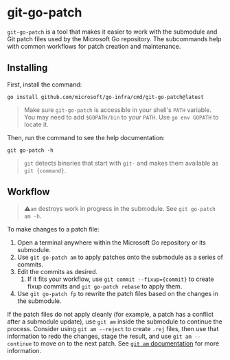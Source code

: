 # git-go-patch

`git-go-patch` is a tool that makes it easier to work with the submodule and Git patch files used by the Microsoft Go repository. The subcommands help with common workflows for patch creation and maintenance.

## Installing

First, install the command:

```
go install github.com/microsoft/go-infra/cmd/git-go-patch@latest
```

> Make sure `git-go-patch` is accessible in your shell's `PATH` variable. You may need to add `$GOPATH/bin` to your `PATH`. Use `go env GOPATH` to locate it.

Then, run the command to see the help documentation:

```
git go-patch -h
```

> `git` detects binaries that start with `git-` and makes them available as `git {command}`.

## Workflow

> ⚠️`am` destroys work in progress in the submodule. See `git go-patch am -h`.

To make changes to a patch file:

1. Open a terminal anywhere within the Microsoft Go repository or its submodule.
2. Use `git go-patch am` to apply patches onto the submodule as a series of commits.
3. Edit the commits as desired.
   1. If it fits your workflow, use `git commit --fixup={commit}` to create fixup commits and `git go-patch rebase` to apply them.
4. Use `git go-patch fp` to rewrite the patch files based on the changes in the submodule.

If the patch files do not apply cleanly (for example, a patch has a conflict after a submodule update), use `git am` inside the submodule to continue the process. Consider using `git am --reject` to create `.rej` files, then use that information to redo the changes, stage the result, and use `git am --continue` to move on to the next patch. See [`git am` documentation](https://git-scm.com/docs/git-am) for more information.
